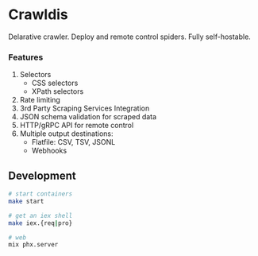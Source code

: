 # Crawldis

Delarative crawler. Deploy and remote control spiders. Fully self-hostable.

### Features

1. Selectors
   - CSS selectors
   - XPath selectors
2. Rate limiting
3. 3rd Party Scraping Services Integration
4. JSON schema validation for scraped data
5. HTTP/gRPC API for remote control
6. Multiple output destinations:
   - Flatfile: CSV, TSV, JSONL
   - Webhooks

## Development

```bash
# start containers
make start

# get an iex shell
make iex.{req|pro}

# web
mix phx.server
```

### 